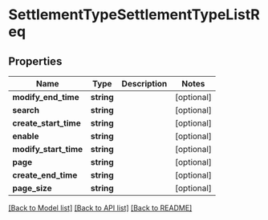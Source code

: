# SettlementTypeSettlementTypeListReq

## Properties
Name | Type | Description | Notes
------------ | ------------- | ------------- | -------------
**modify_end_time** | **string** |  | [optional] 
**search** | **string** |  | [optional] 
**create_start_time** | **string** |  | [optional] 
**enable** | **string** |  | [optional] 
**modify_start_time** | **string** |  | [optional] 
**page** | **string** |  | [optional] 
**create_end_time** | **string** |  | [optional] 
**page_size** | **string** |  | [optional] 

[[Back to Model list]](../README.md#documentation-for-models) [[Back to API list]](../README.md#documentation-for-api-endpoints) [[Back to README]](../README.md)


